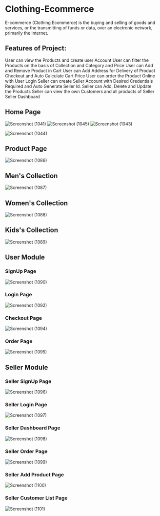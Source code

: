# Clothing-Ecommerce 

E-commerce (Clothing Ecommerce) is the buying and selling of goods and services, or the transmitting of funds or data, over an electronic network, primarily the internet. 

## Features of Project:

User can view the Products and create user Account
User can filter the Products on the basis of Collection and Category and Price
User can Add and Remove Product in Cart
User can Add Address for Delivery of Product
Checkout and Auto Calculate Cart Price 
User can order the Product Online with User Login
Seller can create Seller Account with Desired Credentials Required and Auto Generate Seller Id.
Seller can Add, Delete and Update the Products
Seller can view the own Customers and all products of Seller
Seller Dashboard

## Home Page

![Screenshot (1041)](https://user-images.githubusercontent.com/82401421/160296862-6ecc1507-321f-45b3-adf9-00da88db6cf4.png)
![Screenshot (1045)](https://user-images.githubusercontent.com/82401421/160297007-2d3af42a-50ac-4771-873c-a60062a59c2b.png)
![Screenshot (1043)](https://user-images.githubusercontent.com/82401421/160297023-7d124db7-a640-45f1-9657-e4a19e6249ca.png)

![Screenshot (1044)](https://user-images.githubusercontent.com/82401421/160296881-c2ac6b58-aac1-4c09-8ec6-2f4b324d943d.png)

## Product Page
![Screenshot (1086)](https://user-images.githubusercontent.com/82401421/175900517-0f7bc584-b9e0-4ea1-a6c0-65a6d4763423.png)

## Men's Collection 

![Screenshot (1087)](https://user-images.githubusercontent.com/82401421/175900542-da06de91-7599-4b3f-9af2-c084b3444868.png)

## Women's Collection 

![Screenshot (1088)](https://user-images.githubusercontent.com/82401421/175900556-f161bf01-f696-435d-97fa-e13d2beb9bc1.png)

## Kids's Collection 

![Screenshot (1089)](https://user-images.githubusercontent.com/82401421/175900564-7509d878-c1e1-4b84-b05e-c8b5afc056f1.png)

## User Module

### SignUp Page 

![Screenshot (1090)](https://user-images.githubusercontent.com/82401421/175900572-7a6494c3-7d76-43d0-8407-94d33d82096e.png)

### Login Page 


![Screenshot (1092)](https://user-images.githubusercontent.com/82401421/175900595-fc10f7c0-4040-4b55-81d6-9fdad491092e.png)

### Checkout Page 

![Screenshot (1094)](https://user-images.githubusercontent.com/82401421/175900606-cd88cbab-06a1-4ad7-b4f4-c3bdef2ae162.png)

### Order Page 

![Screenshot (1095)](https://user-images.githubusercontent.com/82401421/175900612-691bd75e-e07d-408c-88a6-79208fbf3999.png)

## Seller Module

### Seller SignUp Page 

![Screenshot (1096)](https://user-images.githubusercontent.com/82401421/175900618-b21216a7-cb6f-4446-9237-ca3a5b129781.png)

### Seller Login Page 

![Screenshot (1097)](https://user-images.githubusercontent.com/82401421/175900625-c8d6e627-51fc-4c2e-881d-cd70543feb04.png)

### Seller Dashboard Page 

![Screenshot (1098)](https://user-images.githubusercontent.com/82401421/175900627-48b85afd-82b0-4d97-a7d1-5985e0a1fdcc.png)

### Seller Order Page 

![Screenshot (1099)](https://user-images.githubusercontent.com/82401421/175900632-97fbd0cd-0a1a-4707-b2f8-a4a4207fff66.png)

### Seller Add Product Page 

![Screenshot (1100)](https://user-images.githubusercontent.com/82401421/175900635-a209b7b4-4494-4331-8a2c-0cf306abf9d0.png)

### Seller Customer List Page 

![Screenshot (1101)](https://user-images.githubusercontent.com/82401421/175900638-5ee4aa6d-e3a2-4a12-9077-d7e2cc9766a7.png)

